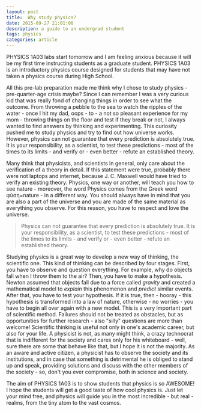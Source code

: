 ```yaml
---
layout: post
title:  Why study physics?
date: 2015-09-27 21:01:00
description: a guide to an undergrad student
tags: physics
categories: article
---
```


<a href="http://academiccalendars.romcmaster.ca/preview_course_nopop.php?catoid=13&coid=101479" target="_blank" style="text-decoration: none" >PHYSICS 1A03</a> labs start tomorrow and I am feeling anxious because it will be my first time instructing students as a graduate student. PHYSICS 1A03 is an introductory physics
course designed for students that may have not taken a physics course during High School.

All this pre-lab preparation made me think why I chose to study physics - pre-quarter-age crisis maybe? Since I can remember I was a very curious kid that was really fond of changing things in order to see what the outcome. From throwing a pebble to the sea to watch the ripples of the water - once I hit my dad, oops - to - a not so pleasant experience for my mom - throwing things on the floor and test if they break or not, I always wanted to find answers by thinking and experimenting. This curiosity pushed me to study physics and try to find out how universe works. However, physics can not guarantee that every prediction is absolutely true. It is your responsibility, as a scientist, to test these predictions - most of the times to its limits - and verify or - even better - refute an established theory.

Many think that physicists, and scientists in general, only care about the verification of a theory in detail. If this statement were true, probably there were not laptops and internet, because J. C. Maxwell would have tried to verify an existing theory. Physics, one way or another, will teach you how to see nature - moreover, the word Physics comes from the Greek word φύση=nature - in a different way. You should always have in mind that you are also a part of the universe and you are made of the same material as everything you observe. For this reason, you have to respect and love the universe.

<blockquote>Physics can not guarantee that every prediction is absolutely true. It is your responsibility, as a scientist, to test these predictions - most of the times to its limits - and verify or - even better - refute an established theory.</blockquote>

Studying physics is a great way to develop a new way of thinking, the scientific one. This kind of thinking can be described by four stages. First, you have to observe and question everything. For example, why do objects fall when I throw them to the air? Then, you have to make a hypothesis. Newton assumed that objects fall due to a force called *gravity* and created a mathematical model to *explain* this phenomenon and *predict* similar events. After that, you have to test your hypothesis. If it is true, then - hooray - this hypothesis is transformed into a law of nature, otherwise - no worries - you have to begin all over again with a new model. This is a very important part of scientific method. Failures should not be treated as obstacles, but as opportunities for further research - also "silly" questions are more than welcome! Scientific thinking is useful not only in one's academic career, but also for your life. A physicist is not, as many might think, a crazy technocrat that is indifferent for the society and cares only for his whiteboard - well, sure there are some that behave like that, but I hope it is not the majority. As an aware and active citizen, a physicist has to observe the society and its institutions, and in case that something is detrimental he is obliged to stand up and speak, providing solutions and discuss with the other members of the society - so, don't you ever compromise, both in science and society.

The aim of PHYSICS 1A03 is to show students that physics is so AWESOME! I hope the students will get a good taste of how cool physics is. Just let your mind free, and physics will guide you in the most incredible - but real - realms, from the tiny atom to the vast cosmos.
